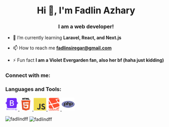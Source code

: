 <h1 align="center">Hi 👋, I'm Fadlin Azhary</h1>
<h3 align="center">I am a web developer!</h3>

- 🌱 I’m currently learning **Laravel, React, and Next.js**

- 📫 How to reach me **fadlinsiregar@gmail.com**

- ⚡ Fun fact **I am a Violet Evergarden fan, also her bf (haha just kidding)**

<h3 align="left">Connect with me:</h3>
<p align="left">
</p>

<h3 align="left">Languages and Tools:</h3>
<p align="left"> <a href="https://getbootstrap.com" target="_blank" rel="noreferrer"> <img src="https://raw.githubusercontent.com/devicons/devicon/master/icons/bootstrap/bootstrap-plain-wordmark.svg" alt="bootstrap" width="40" height="40"/> </a> <a href="https://www.w3.org/html/" target="_blank" rel="noreferrer"> <img src="https://raw.githubusercontent.com/devicons/devicon/master/icons/html5/html5-original-wordmark.svg" alt="html5" width="40" height="40"/> </a> <a href="https://developer.mozilla.org/en-US/docs/Web/JavaScript" target="_blank" rel="noreferrer"> <img src="https://raw.githubusercontent.com/devicons/devicon/master/icons/javascript/javascript-original.svg" alt="javascript" width="40" height="40"/> </a> <a href="https://laravel.com/" target="_blank" rel="noreferrer"> <img src="https://raw.githubusercontent.com/devicons/devicon/master/icons/laravel/laravel-plain-wordmark.svg" alt="laravel" width="40" height="40"/> </a> <a href="https://www.php.net" target="_blank" rel="noreferrer"> <img src="https://raw.githubusercontent.com/devicons/devicon/master/icons/php/php-original.svg" alt="php" width="40" height="40"/> </a> </p>

<p><img align="left" src="https://github-readme-stats.vercel.app/api/top-langs?username=fadlindff&show_icons=true&locale=en&layout=compact" alt="fadlindff" /></p>

<p>&nbsp;<img align="center" src="https://github-readme-stats.vercel.app/api?username=fadlindff&show_icons=true&locale=en" alt="fadlindff" /></p>
